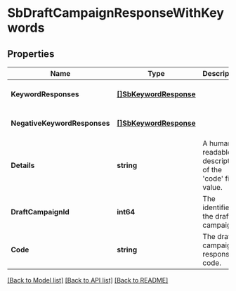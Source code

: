 # SbDraftCampaignResponseWithKeywords

## Properties
Name | Type | Description | Notes
------------ | ------------- | ------------- | -------------
**KeywordResponses** | [**[]SbKeywordResponse**](SBKeywordResponse.md) |  | [optional] [default to null]
**NegativeKeywordResponses** | [**[]SbKeywordResponse**](SBKeywordResponse.md) |  | [optional] [default to null]
**Details** | **string** | A human-readable description of the &#x27;code&#x27; field value. | [optional] [default to null]
**DraftCampaignId** | **int64** | The identifier of the draft campaign. | [optional] [default to null]
**Code** | **string** | The draft campaign response code. | [optional] [default to null]

[[Back to Model list]](../README.md#documentation-for-models) [[Back to API list]](../README.md#documentation-for-api-endpoints) [[Back to README]](../README.md)

